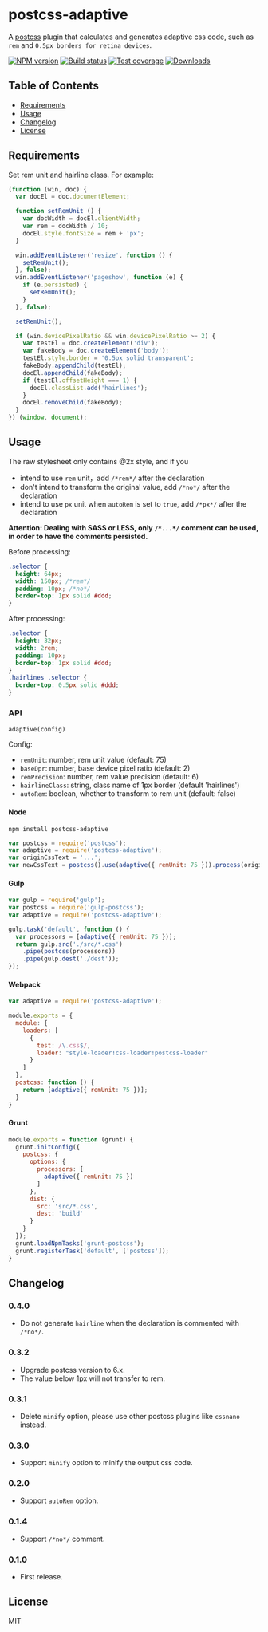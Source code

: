 # postcss-adaptive

A [postcss](https://www.npmjs.com/package/postcss) plugin that calculates and generates adaptive css code, such as `rem` and `0.5px borders for retina devices`.

[![NPM version][npm-image]][npm-url]
[![Build status][travis-image]][travis-url]
[![Test coverage][coveralls-image]][coveralls-url]
[![Downloads][downloads-image]][downloads-url]

[npm-image]: https://img.shields.io/npm/v/postcss-adaptive.svg?style=flat-square
[npm-url]: https://npmjs.org/package/postcss-adaptive
[travis-image]: https://img.shields.io/travis/songsiqi/postcss-adaptive.svg?style=flat-square
[travis-url]: https://travis-ci.org/songsiqi/postcss-adaptive
[coveralls-image]: https://img.shields.io/coveralls/songsiqi/postcss-adaptive.svg?style=flat-square
[coveralls-url]: https://coveralls.io/r/songsiqi/postcss-adaptive
[downloads-image]: http://img.shields.io/npm/dm/postcss-adaptive.svg?style=flat-square
[downloads-url]: https://npmjs.org/package/postcss-adaptive

## Table of Contents

* [Requirements](#requirements)
* [Usage](#usage)
* [Changelog](#changelog)
* [License](#license)

## Requirements

Set rem unit and hairline class. For example:

```javascript
(function (win, doc) {
  var docEl = doc.documentElement;

  function setRemUnit () {
    var docWidth = docEl.clientWidth;
    var rem = docWidth / 10;
    docEl.style.fontSize = rem + 'px';
  }

  win.addEventListener('resize', function () {
    setRemUnit();
  }, false);
  win.addEventListener('pageshow', function (e) {
    if (e.persisted) {
      setRemUnit();
    }
  }, false);

  setRemUnit();

  if (win.devicePixelRatio && win.devicePixelRatio >= 2) {
    var testEl = doc.createElement('div');
    var fakeBody = doc.createElement('body');
    testEl.style.border = '0.5px solid transparent';
    fakeBody.appendChild(testEl);
    docEl.appendChild(fakeBody);
    if (testEl.offsetHeight === 1) {
      docEl.classList.add('hairlines');
    }
    docEl.removeChild(fakeBody);
  }
}) (window, document);
```

## Usage

The raw stylesheet only contains @2x style, and if you

* intend to use `rem` unit，add `/*rem*/` after the declaration
* don't intend to transform the original value, add `/*no*/` after the declaration
* intend to use `px` unit when `autoRem` is set to `true`, add `/*px*/` after the declaration

**Attention: Dealing with SASS or LESS, only `/*...*/` comment can be used, in order to have the comments persisted.**

Before processing:

```css
.selector {
  height: 64px;
  width: 150px; /*rem*/
  padding: 10px; /*no*/
  border-top: 1px solid #ddd;
}
```

After processing:

```css
.selector {
  height: 32px;
  width: 2rem;
  padding: 10px;
  border-top: 1px solid #ddd;
}
.hairlines .selector {
  border-top: 0.5px solid #ddd;
}
```

### API

`adaptive(config)`

Config: 

* `remUnit`: number, rem unit value (default: 75)
* `baseDpr`: number, base device pixel ratio (default: 2)
* `remPrecision`: number, rem value precision (default: 6)
* `hairlineClass`: string, class name of 1px border (default 'hairlines')
* `autoRem`: boolean, whether to transform to rem unit (default: false)

#### Node

```shell
npm install postcss-adaptive
```

```javascript
var postcss = require('postcss');
var adaptive = require('postcss-adaptive');
var originCssText = '...';
var newCssText = postcss().use(adaptive({ remUnit: 75 })).process(originCssText).css;
```

#### Gulp

```javascript
var gulp = require('gulp');
var postcss = require('gulp-postcss');
var adaptive = require('postcss-adaptive');

gulp.task('default', function () {
  var processors = [adaptive({ remUnit: 75 })];
  return gulp.src('./src/*.css')
    .pipe(postcss(processors))
    .pipe(gulp.dest('./dest'));
});
```

#### Webpack

```javascript
var adaptive = require('postcss-adaptive');

module.exports = {
  module: {
    loaders: [
      {
        test: /\.css$/,
        loader: "style-loader!css-loader!postcss-loader"
      }
    ]
  },
  postcss: function () {
    return [adaptive({ remUnit: 75 })];
  }
}
```

#### Grunt

```javascript
module.exports = function (grunt) {
  grunt.initConfig({
    postcss: {
      options: {
        processors: [
          adaptive({ remUnit: 75 })
        ]
      },
      dist: {
        src: 'src/*.css',
        dest: 'build'
      }
    }
  });
  grunt.loadNpmTasks('grunt-postcss');
  grunt.registerTask('default', ['postcss']);
}
```

## Changelog

### 0.4.0

* Do not generate `hairline` when the declaration is commented with `/*no*/`.

### 0.3.2

* Upgrade postcss version to 6.x.
* The value below 1px will not transfer to rem.

### 0.3.1

* Delete `minify` option, please use other postcss plugins like `cssnano` instead.

### 0.3.0

* Support `minify` option to minify the output css code.

### 0.2.0

* Support `autoRem` option.

### 0.1.4

* Support `/*no*/` comment.

### 0.1.0

* First release.

## License

MIT
